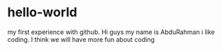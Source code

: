 # hello-world
my first experience with github.
Hi guys my name is AbduRahman i like coding.
I think we will have more fun about coding
